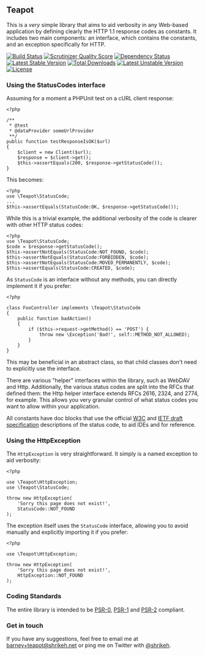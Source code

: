 ## Teapot

This is a _very_ simple library that aims to aid verbosity in any Web-based application by defining clearly the HTTP 1.1 response codes as constants. It includes two main components: an interface, which contains the constants, and an exception specifically for HTTP.

[![Build Status](https://travis-ci.org/shrikeh/teapot.svg?branch=master)](https://travis-ci.org/shrikeh/teapot)
[![Scrutinizer Quality Score](https://scrutinizer-ci.com/g/shrikeh/teapot/badges/quality-score.png?s=401b84c5188e1d2397dc52931f4ccb323770f6ef)](https://scrutinizer-ci.com/g/shrikeh/teapot/)
[![Dependency Status](https://www.versioneye.com/user/projects/5314ea99ec13753e9900004b/badge.png)](https://www.versioneye.com/user/projects/5314ea99ec13753e9900004b)
[![Latest Stable Version](https://poser.pugx.org/shrikeh/teapot/v/stable.png)](https://packagist.org/packages/shrikeh/teapot) [![Total Downloads](https://poser.pugx.org/shrikeh/teapot/downloads.png)](https://packagist.org/packages/shrikeh/teapot) [![Latest Unstable Version](https://poser.pugx.org/shrikeh/teapot/v/unstable.png)](https://packagist.org/packages/shrikeh/teapot) [![License](https://poser.pugx.org/shrikeh/teapot/license.png)](https://packagist.org/packages/shrikeh/teapot)

### Using the StatusCodes interface

Assuming for a moment a PHPUnit test on a cURL client response:

    <?php

    /**
     * @test
     * @dataProvider someUrlProvider
     **/
    public function testResponseIsOK($url)
    {
        $client = new Client($url);
        $response = $client->get();
        $this->assertEquals(200, $response->getStatusCode());
    }

This becomes:

    <?php
    use \Teapot\StatusCode;
    ...
    $this->assertEquals(StatusCode:OK, $response->getStatusCode());

While this is a trivial example, the additional verbosity of the code is clearer with other HTTP status codes:

    <?php
    use \Teapot\StatusCode;
    $code = $response->getStatusCode();
    $this->assertNotEquals(StatusCode:NOT_FOUND, $code);
    $this->assertNotEquals(StatusCode:FORBIDDEN, $code);
    $this->assertNotEquals(StatusCode:MOVED_PERMANENTLY, $code);
    $this->assertEquals(StatusCode:CREATED, $code);

As `StatusCode` is an interface without any methods, you can directly implement it if you prefer:

    <?php

    class FooController implements \Teapot\StatusCode
    {
        public function badAction()
        {
            if ($this->request->getMethod() == 'POST') {
                throw new \Exception('Bad!', self::METHOD_NOT_ALLOWED);
            }
        }
    }

This may be beneficial in an abstract class, so that child classes don't need to explicitly use the interface.

There are various "helper" interfaces within the library, such as WebDAV and Http. Additionally, the various status codes are split into the RFCs that defined them: the Http helper interface extends RFCs 2616, 2324, and 2774, for example. This allows you very granular control of what status codes you want to allow within your application.

All constants have doc blocks that use the official [W3C](http://www.w3.org/Protocols/rfc2616/rfc2616-sec10.html "W3C Status Code Definitions")  and [IETF draft specification](http://tools.ietf.org/html/rfc6585 "IETF Additional HTTP Status Codes") descriptions of the status code, to aid IDEs and for reference.

### Using the HttpException

The `HttpException` is very straightforward. It simply is a named exception to aid verbosity:


    <?php

    use \Teapot\HttpException;
    use \Teapot\StatusCode;

    throw new HttpException(
        'Sorry this page does not exist!',
        StatusCode::NOT_FOUND
    );

The exception itself uses the `StatusCode` interface, allowing you to avoid manually and explicitly importing it if you prefer:

    <?php

    use \Teapot\HttpException;

    throw new HttpException(
        'Sorry this page does not exist!',
        HttpException::NOT_FOUND
    );

### Coding Standards

The entire library is intended to be [PSR-0](https://github.com/php-fig/fig-standards/blob/master/accepted/PSR-0.md "PSR-0"), [PSR-1](https://github.com/php-fig/fig-standards/blob/master/accepted/PSR-1-basic-coding-standard.md "PSR-1") and [PSR-2](https://github.com/php-fig/fig-standards/blob/master/accepted/PSR-2-coding-style-guide.md "PSR-2") compliant.

### Get in touch

If you have any suggestions, feel free to email me at barney+teapot@shrikeh.net or ping me on Twitter with [@shrikeh](https://twitter.com/shrikeh).
